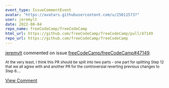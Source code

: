 ```yaml
---
event_type: IssueCommentEvent
avatar: "https://avatars.githubusercontent.com/u/25011573?"
user: jeremylt
date: 2022-08-04
repo_name: freeCodeCamp/freeCodeCamp
html_url: https://github.com/freeCodeCamp/freeCodeCamp/pull/47149
repo_url: https://github.com/freeCodeCamp/freeCodeCamp
---
```


<a href='https://github.com/jeremylt' target='_blank'>jeremylt</a> commented on issue <a href='https://github.com/freeCodeCamp/freeCodeCamp/pull/47149' target='_blank'>freeCodeCamp/freeCodeCamp#47149</a>.

<small>At the very least, I think this PR should be split into two parts - one part for splitting Step 12 that we all agree with and another PR for the controversial reverting previous changes to Step 6....</small>

<a href='https://github.com/freeCodeCamp/freeCodeCamp/pull/47149' target='_blank'>View Comment</a>